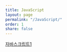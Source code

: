 ```yaml
---
title: JavaScript
layout: page
permalink: "/JavaScript/"
order: 1
share: false
---
```


[자바스크립트1](2020/02/10/javascript00/)
